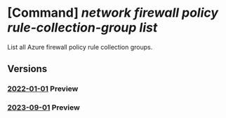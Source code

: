 # [Command] _network firewall policy rule-collection-group list_

List all Azure firewall policy rule collection groups.

## Versions

### [2022-01-01](/Resources/mgmt-plane/L3N1YnNjcmlwdGlvbnMve30vcmVzb3VyY2Vncm91cHMve30vcHJvdmlkZXJzL21pY3Jvc29mdC5uZXR3b3JrL2ZpcmV3YWxscG9saWNpZXMve30vcnVsZWNvbGxlY3Rpb25ncm91cHM=/2022-01-01.xml) **Preview**

<!-- mgmt-plane /subscriptions/{}/resourcegroups/{}/providers/microsoft.network/firewallpolicies/{}/rulecollectiongroups 2022-01-01 -->

### [2023-09-01](/Resources/mgmt-plane/L3N1YnNjcmlwdGlvbnMve30vcmVzb3VyY2Vncm91cHMve30vcHJvdmlkZXJzL21pY3Jvc29mdC5uZXR3b3JrL2ZpcmV3YWxscG9saWNpZXMve30vcnVsZWNvbGxlY3Rpb25ncm91cHM=/2023-09-01.xml) **Preview**

<!-- mgmt-plane /subscriptions/{}/resourcegroups/{}/providers/microsoft.network/firewallpolicies/{}/rulecollectiongroups 2023-09-01 -->
